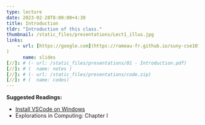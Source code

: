 ```yaml
---
type: lecture
date: 2023-02-28T8:00:00+4:30
title: Introduction
tldr: "Introduction of this class."
thumbnail: /static_files/presentations/Lect1_illus.jpg
links: 
    - url: [https://google.com](https://rameau-fr.github.io/suny-cse101/
)
      name: slides
[//]: # (- url: /static_files/presentations/01 - Introduction.pdf)
[//]: # (  name: notes )
[//]: # (- url: /static_files/presentations/code.zip)
[//]: # (  name: codes)
---
```

**Suggested Readings:**
- [Install VSCode on Windows]([http://example.com](https://code.visualstudio.com/docs/setup/windows))
- Explorations in Computing: Chapter I


